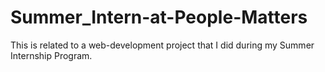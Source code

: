 # Summer_Intern-at-People-Matters
This is related to a web-development project that I did during my Summer Internship Program.
